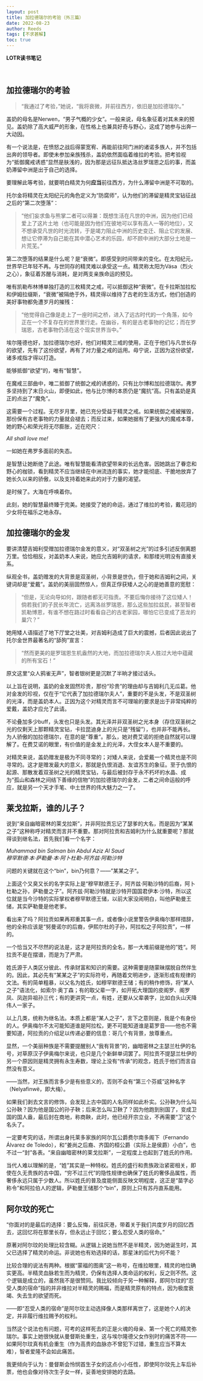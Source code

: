 ```yaml
---
layout: post
title: 加拉德瑞尔的考验（外三篇）
date: 2022-08-23
author: Reeds
tags: [不求甚解]
toc: true
---
```


 **LOTR读书笔记**

<!--- more --->

<br/>

## 加拉德瑞尔的考验

> “我通过了考验，”她说，“我将衰微，并前往西方，依旧是加拉德瑞尔。”

盖奶的母名是Nerwen，“男子气概的少女”。一般来说，母名象征着对其未来的预见。盖奶除了高大威严的形象，在性格上也兼具好奇与野心，这成了她参与出奔一大动因。

有一个说法是，在愤怒之战后得蒙宽宥、再能前往阿门洲的诸诺多族人，并不包括出奔的领导者。即使未参加亲族残杀，盖奶依然面临着维拉的考验。把考验视为“抵御魔戒诱惑”显然是肤浅的，因为那是远征队抵达洛丝罗瑞恩之后的事，而盖奶滞留中洲是出于自己的选择。

要理解此等考验，就要明白精灵为何**应当**前往西方，为什么滞留中洲是不可取的。

托尔金将精灵在太阳纪元的角色定义为“防腐师”，认为他们的滞留是精灵宝钻征战之后的“第二次堕落”：

> “他们妄求鱼与熊掌二者可以得兼：既想生活在凡世的中洲，因为他们已经爱上了这片土地（也可能是因为他们在彼地可以享有高人一等的地位），又不想承受凡世的时光流转，于是竭力阻止中洲的历史变迁、阻止它的发展、想让它停滞为自己能在其中潜心艺术的乐园，却不顾中洲的大部分土地是一片荒芜。”

第二次堕落的结果是什么呢？是“衰微”。即感受到时间带来的变化。在太阳纪元，世界早已年轻不再。与世同存的精灵难以承受这一点。精灵称太阳为Vása（烈火之心），象征着苏醒与消耗，是对两支亲族命运的预见。

唯有凯勒布林博单独打造的三枚精灵之戒，可以抵御这种“衰微”。在卡拉斯加拉松和伊姆拉缀斯，“衰微”被隔绝于外，精灵得以维持了古老的生活方式，他们创造的美好事物都免遭岁月的摧残：

> “他觉得自己像是走上了一座时间之桥，进入了远古时代的一个角落，如今正在一个不复存在的世界里行走。在幽谷，有的是古老事物的记忆；而在罗瑞恩，古老事物仍活在这个现实世界当中。”

埃尔隆德也好，加拉德瑞尔也好，他们对精灵三戒的使用，正在于他们与凡世长存的欲望，先有了这份欲望，再有了对力量之戒的运用。毋宁说，正因为这份欲望，诸多戒指才得以打造。

能够抵御“欲望”的，唯有“智慧”。

在魔戒三部曲中，唯二抵御了统御之戒的诱惑的，只有比尔博和加拉德瑞尔。弗罗多坚持到了末日火山，即便如此，他与比尔博的本质仍是“魔抗”高。只有盖奶是真正的点出了“魔免”。

这需要一个过程。无尽岁月里，她已充分受益于精灵之戒。如果统御之戒被摧毁，那份保有古老事物的力量就会褪去；而反过来，如果她据有了更强大的魔戒本尊，她的野心和荣光将无尽膨胀，近在咫尺：

*All shall love me!* 

一如她在弗罗多面前的失态。

是智慧让她断绝了此途。唯有智慧能看清欲望带来的长远危害。因她跳出了眷恋和野心的枷锁，看到精灵不应当继续在中洲流连的事实，她才能彻底、干脆地放弃了她长久以来的骄傲，以及支持着她来此的对于力量的渴望。

是时候了。大海在呼唤着你。

此刻，她的智慧最终臻于完美。她接受了她的命运，通过了维拉的考验，戴花冠的少女将在福乐之地永存。



## 加拉德瑞尔的金发

要讲清楚吉姆利受赠加拉德瑞尔金发的意义，对“双圣树之光”的过多引述反倒离题万里。恰恰相反，对盖奶本人来说，她应允吉姆利的请求，和那缕光明没有直接关系。

纵观全书，盖奶赠发的大背景是双圣树，小背景是世仇，但于她和吉姆利之间，关键词却是“爱戴”。盖奶的美丽固然惊人，但真正俘获矮人之心的是她善意的宽慰：

> “但是，无论向导如何，跟随者都无可指责。不要后悔你接待了这位矮人！倘若我们的子民长年流亡，远离洛丝罗瑞恩，那么这些加拉兹民，甚至智者凯勒博恩，有谁不想在路过时看看自己的古老家园，哪怕它已变成了恶龙的巢穴？”

她用矮人语描述了地下厅堂之壮美，对吉姆利造成了巨大的震撼，后者因此说出了托尔金世界最著名的“舔狗”宣言：

> “然而更美的是罗瑞恩生机盎然的大地，而加拉德瑞尔夫人胜过大地中蕴藏的所有宝石！”

原文这里“众人鸦雀无声”，智者银树更是沉默了半晌才接过话头。

以上旨在说明，盖奶的金发固然珍贵，那份“珍贵”的理由却与吉姆利几无瓜葛。他对金发的珍视，仅在于“它代表了加拉德瑞尔夫人”，重要的不是头发，不是双圣树的光泽，而是盖奶本人。正因为这个对精灵而言不可理喻的要求是出于非常纯粹的爱戴，盖奶才应允了此请。

不论叠加多少buff，头发也只是头发。其光泽并非双圣树之光本身（存住双圣树之光的仅剩天上那颗精灵宝钻，卡拉昆迪身上的光只是“残留”），也并非不能再长。为人骄傲的加拉德瑞尔，在意的是“尊重”。那么，她对费艾诺的拒绝自然就可以理解了。在费艾诺的眼里，有价值的是金发上的光泽，大侄女本人是不重要的。

对精灵来说，盖奶赠发是极为不同寻常的；对矮人来说，会爱戴一个精灵也是不同寻常的。这才是赠发最大的意义，那就是仇恨消退、友谊苏生的象征。至于仇恨的起源、那散发着双圣树之光的精灵宝钻，与最后被封存于永不朽坏的水晶、成为“孤山和森林之间结下善缘的信物”的加拉德瑞尔的金发，二者之间命运般的呼应，就是另一个天才手笔、中土世界的伟大魅力之一了。



## 莱戈拉斯，谁的儿子？

说到“来自幽暗密林的莱戈拉斯”，并非阿拉贡忘记了瑟爹的大名，而是因为“某某之子”这种称呼对精灵而言并不重要。那对阿拉贡和吉姆利为什么就重要呢？那就得谈到继名法，首先我们看一个名字：

*Muhammad bin Salman bin Abdul Aziz Al Saud<br>穆罕默德·本·萨勒曼·本·阿卜杜勒-阿齐兹·阿勒沙特*

问题的关键就在这个“bin”，bin乃何意？——”某某之子“。

上面这个又臭又长的名字实际上是“穆罕默德王子，阿齐兹·阿勒沙特的后裔，阿卜杜勒之孙，萨勒曼之子”。阿齐兹·阿勒沙特就是沙特开国国君伊本·沙特，所以这位就是当今沙特的实际掌权者穆罕默德王储，以前大家没闹明白，叫他萨勒曼王储，其实萨勒曼是他老爹。

看出来了吗？阿拉贡如果再郑重其事一点，或者像小说里警告伊奥梅尔那样措辞，他的全称应该是“努曼诺尔的后裔，伊熙尔杜的子孙，阿拉松之子阿拉贡”，一样的。

一个恰当又不尽然的说法是，这才是阿拉贡的全名，那一大堆前缀是他的”姓“。阿拉贡不是在摆谱，而是为了严肃。

姓氏源于人类区分彼此、传承财富和知识的需要。这种需要是随蒙昧摆脱自然伴生的。因此，其必先有“某某之子”的实际符号，再随着文明进步，逐渐形成有规律的文法。有的简单粗暴，以父名为姓氏，如穆罕默德王储；有的稍作修饰，将“某人之子”语法化，如索尔·奥丁森；有的取父辈一字，如开拓大理国的皮阁罗、阁罗凤、凤迦异祖孙三代；有的更讲究一点，有姓，还要从父辈袭字，比如白头山天降伟人一家子。

以上几类，统称为继名法。本质上都是“某人之子”，言下之意则是，我是个有身份的人。伊奥梅尔不太可能知道谁是阿拉松，更不可能知道谁是葛罗音——他也不需要知道，阿拉贡的介绍足以传递必要的信息：哥几个有背景，放尊重点。

显然，一个美丽种族是不需要提醒别人“我有背景”的，幽暗密林之主瑟兰杜伊的名号，对草原汉子伊奥梅尔来说，也只是几个新鲜单词罢了。阿拉贡不提瑟兰杜伊的另一个原因则是精灵拥有永生寿数，理论上没有“传承”的观念，姓氏于他们而言自然没有意义。

——当然，对王族而言多少是有些意义的，否则不会有“第三个芬威”这种名字（Nelyafinwë，即大梅）。

如果我们剥去文言的修饰，会发现上古中国的人名同样如此朴实。公孙鞅为什么叫公孙鞅？因为他是国公的孙子鞅；后来怎么叫卫鞅了？因为他跑到别国了，变成卫国的国人盎，最后封在商地，称商鞅，此时，他已经开宗立业，不再需要“卫”这个名头了。

一定要考究的话，所谓出身托莱多家族的阿尔瓦公爵费尔南多阁下（Fernando Álvarez de Toledo），和“姜尚之后裔、齐国的桓公爵（实际上是侯爵）小白”，也不过一“封”各表。“来自幽暗密林的莱戈拉斯”，一定程度上也起到了姓氏的作用。

当代人难以理解的是，“姓”其实是一种特权。姓氏的盛行和贵族政治紧密相关，即使在久无贵族的古中国，“穷不过三代”的隐性规律也确保了姓氏的奢侈品属性，而奢侈永远只属于少数人。所以姓氏的普及度能侧面反映文明程度，这正是“苗字必称令”和阿拉伯人的逻辑，萨勒曼王储那个“bin”，原则上只有苏丹直系能用。



## 阿尔玟的死亡

“你面对的是最后的选择：要么反悔，前往灰港，带着关于我们共度岁月的回忆西去，这回忆将在那里长存，但永远止于回忆；要么忍受人类的宿命。”

原著对阿尔玟的处理比较含糊。从逻辑上说她当然不是半精灵，因为她诞生时，其父已选择了精灵的命运。非说她也有劝选择的话，那星沫的后代为何不能？

比较合理的说法有两种。根据“蒙福的图奥”这一称号，在维拉眼里，精灵的地位确实更高。半精灵血脉若生而为精灵，仍保有选择人类命运的权利，反之则不然。这个逻辑是成立的，虽然我不是很赞同。我比较倾向于另一种解释，即阿尔玟的“忍受人类的宿命”指的并非维拉对半精灵的赐福，而是精灵原有的特点，因为极度衰竭、失去生的欲望而死。

——即“忍受人类的宿命”是阿尔玟主动选择像人类那样离世了，这是她个人的决定，并非履行维拉赐予的权利。

当然这个说法也有问题，可考的这样死去的正是火魂的母亲、第一个死亡的精灵弥瑞尔。事实上她很快就从曼督斯处重生，这与埃尔隆德父女作别时的痛苦不符——如果阿尔玟真有机会重生（作为高贵的血脉亦不曾犯下过错，重生应当不算太难），智者爱隆不会如此痛苦。

我更倾向于认为：曼督斯会怜悯首生子女的这点小小任性，即使阿尔玟先上车后补票，他也会像对待次生子女一样，妥善地安排她的去路。